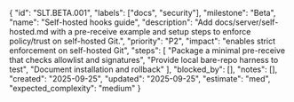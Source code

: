 {
  "id": "SLT.BETA.001",
  "labels": ["docs", "security"],
  "milestone": "Beta",
  "name": "Self-hosted hooks guide",
  "description": "Add docs/server/self-hosted.md with a pre-receive example and setup steps to enforce policy/trust on self-hosted Git.",
  "priority": "P2",
  "impact": "enables strict enforcement on self-hosted Git",
  "steps": [
    "Package a minimal pre-receive that checks allowlist and signatures",
    "Provide local bare-repo harness to test",
    "Document installation and rollback"
  ],
  "blocked_by": [],
  "notes": [],
  "created": "2025-09-25",
  "updated": "2025-09-25",
  "estimate": "med",
  "expected_complexity": "medium"
}
